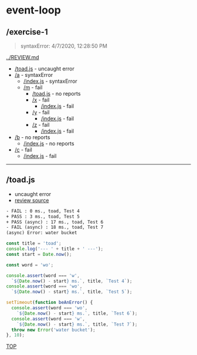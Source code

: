 # event-loop 

## /exercise-1

> syntaxError: 4/7/2020, 12:28:50 PM 

[../REVIEW.md](../REVIEW.md)

* [/toad.js](#toadjs) - uncaught error
* [/a](./a/REVIEW.md) - syntaxError
  * [/index.js](./a/REVIEW.md#indexjs) - syntaxError
  * [/m](./a/m/REVIEW.md) - fail
    * [/toad.js](./a/m/REVIEW.md#toadjs) - no reports
    * [/x](./a/m/x/REVIEW.md) - fail
      * [/index.js](./a/m/x/REVIEW.md#indexjs) - fail
    * [/y](./a/m/y/REVIEW.md) - fail
      * [/index.js](./a/m/y/REVIEW.md#indexjs) - fail
    * [/z](./a/m/z/REVIEW.md) - fail
      * [/index.js](./a/m/z/REVIEW.md#indexjs) - fail
* [/b](./b/REVIEW.md) - no reports
  * [/index.js](./b/REVIEW.md#indexjs) - no reports
* [/c](./c/REVIEW.md) - fail
  * [/index.js](./c/REVIEW.md#indexjs) - fail

---

## /toad.js

* uncaught error
* [review source](./toad.js)

```txt
- FAIL : 0 ms., toad, Test 4
+ PASS : 3 ms., toad, Test 5
+ PASS (async) : 17 ms., toad, Test 6
- FAIL (async) : 18 ms., toad, Test 7
(async) Error: water bucket
```

```js
const title = 'toad';
console.log('--- ' + title + ' ---');
const start = Date.now();

const word = 'wo';

console.assert(word === 'w',
  `${Date.now() - start} ms.`, title, `Test 4`);
console.assert(word === 'wo',
  `${Date.now() - start} ms.`, title, `Test 5`);

setTimeout(function beAnError() {
  console.assert(word === 'wo',
    `${Date.now() - start} ms.`, title, `Test 6`);
  console.assert(word === 'w',
    `${Date.now() - start} ms.`, title, `Test 7`);
  throw new Error('water bucket');
}, 10);

```

[TOP](#event-loop)

